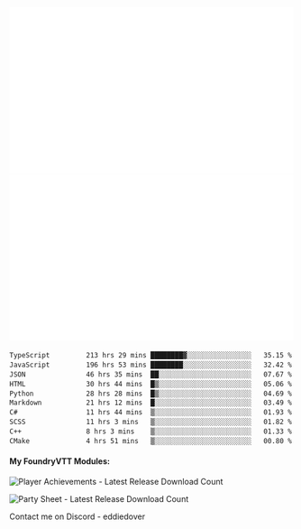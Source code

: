 
![](https://raw.githubusercontent.com/eddiedover/ghstats/master/generated/overview.svg)
![](https://raw.githubusercontent.com/eddiedover/ghstats/master/generated/languages.svg)

<!--START_SECTION:waka-->

```txt
TypeScript         213 hrs 29 mins ████████▓░░░░░░░░░░░░░░░░   35.15 %
JavaScript         196 hrs 53 mins ████████░░░░░░░░░░░░░░░░░   32.42 %
JSON               46 hrs 35 mins  ██░░░░░░░░░░░░░░░░░░░░░░░   07.67 %
HTML               30 hrs 44 mins  █▒░░░░░░░░░░░░░░░░░░░░░░░   05.06 %
Python             28 hrs 28 mins  █▒░░░░░░░░░░░░░░░░░░░░░░░   04.69 %
Markdown           21 hrs 12 mins  █░░░░░░░░░░░░░░░░░░░░░░░░   03.49 %
C#                 11 hrs 44 mins  ▒░░░░░░░░░░░░░░░░░░░░░░░░   01.93 %
SCSS               11 hrs 3 mins   ▒░░░░░░░░░░░░░░░░░░░░░░░░   01.82 %
C++                8 hrs 3 mins    ▒░░░░░░░░░░░░░░░░░░░░░░░░   01.33 %
CMake              4 hrs 51 mins   ▒░░░░░░░░░░░░░░░░░░░░░░░░   00.80 %
```

<!--END_SECTION:waka-->

#### My FoundryVTT Modules:

  ![Player Achievements - Latest Release Download Count](https://img.shields.io/badge/dynamic/json?label=Player%20Achievements%20-%20Downloads@latest&query=assets%5B1%5D.download_count&url=https%3A%2F%2Fapi.github.com%2Frepos%2FEddieDover%2Ffvtt-player-achievements%2Freleases%2Flatest)

  ![Party Sheet - Latest Release Download Count](https://img.shields.io/badge/dynamic/json?label=Party%20Sheet%20-%20Downloads@latest&query=assets%5B1%5D.download_count&url=https%3A%2F%2Fapi.github.com%2Frepos%2FEddieDover%2Ffvtt-party-sheet%2Freleases%2Flatest)

<a rel="me" href="https://techhub.social/@EddieDover"></a>

Contact me on Discord - eddiedover

